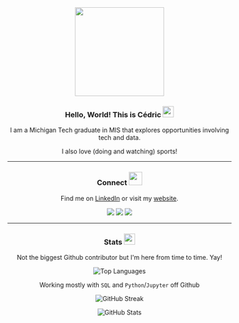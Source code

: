 <div id="about" align="center">
  <img src="https://media.giphy.com/media/NytMLKyiaIh6VH9SPm/giphy.gif" width="200"/>
  
  <h3>Hello, World! This is Cédric <img src="https://media.giphy.com/media/hvRJCLFzcasrR4ia7z/giphy.gif" width="25"></h3>
  
  <p>I am a Michigan Tech graduate in MIS that explores opportunities involving tech and data.</p>
  
  <p>I also love (doing and watching) sports!</p>
  
  <hr>
  
  <h3>Connect <img src="https://media.giphy.com/media/DfmvfaJeDXlEbRuB2N/giphy.gif" width="30"></h3>
  
  <p>Find me on <a href="https://www.linkedin.com/in/cedrickeller/" target="_blank" rel="noopener noreferrer">LinkedIn</a> or visit my <a href="https://cedrickeller.ch" target="_blank" rel="noopener noreferrer">website</a>.</p>
  
  <a href="https://cedrickeller.ch/"><img src="https://img.shields.io/badge/website-000000?style=for-the-badge&logo=About.me&logoColor=white"></a>
  <a href="https://www.linkedin.com/in/cedrickeller/"><img src="https://img.shields.io/badge/LinkedIn-0077B5?style=for-the-badge&logo=linkedin&logoColor=white"></a>
  <a href="https://www.codecademy.com/profiles/43c3a964726963"><img src="https://img.shields.io/badge/Codecademy-FFF0E5?style=for-the-badge&logo=codecademy&logoColor=303347"></a>
  
  <hr>
  
</div>

<div id="stats" align="center">
  
  <h3>Stats <img src="https://media.giphy.com/media/uhWLu2lsU0rfLiwYlI/giphy.gif" width="25"></h3>
  
  <p>Not the biggest Github contributor but I'm here from time to time. Yay!</p>
  
  <p><img src="https://github-readme-stats-cedrickeller-cmd.vercel.app/api/top-langs/?username=cedrickeller-cmd&PAT_1&layout=compact&hide_progress=true&theme=dark&count-private=true&langs_count=10&hide=None" alt="Top Languages"/></p>
  
  <p>Working mostly with <code>SQL</code> and <code>Python</code>/<code>Jupyter</code> off Github</p>
  
  <p><img src="http://github-readme-streak-stats.herokuapp.com?user=cedrickeller-cmd&theme=dark" alt="GitHub Streak"/></p>
  
  <p><img src="https://github-readme-stats-cedrickeller-cmd.vercel.app/api?username=cedrickeller-cmd&PAT_1&rank_icon=github&theme=dark&count-private=true" alt="GitHub Stats"/></p>

</div>
